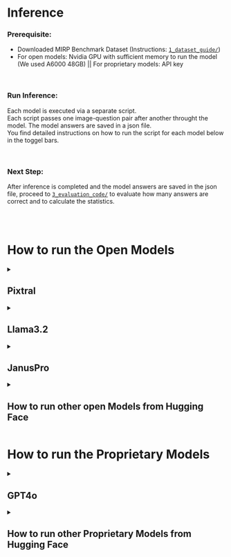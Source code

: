 # Inference

### Prerequisite: 
- Downloaded MIRP Benchmark Dataset (Instructions: [`1_dataset_guide/`](https://github.com/Wolfda95/MIRP_Benchmark/tree/main/1_dataset_guide))
- For open models: Nvidia GPU with sufficient memory to run the model (We used A6000 48GB) || For proprietary models: API key

<br/>

### Run Inference: 
Each model is executed via a separate script.  <br>
Each script passes one image-question pair after another throught the model. The model answers are saved in a json file. <br>
You find detailed instructions on how to run the script for each model below in the toggel bars. 

<br/>

### Next Step: 
After inference is completed and the model answers are saved in the json file, proceed to [`3_evaluation_code/`](https://github.com/Wolfda95/MIRP_Benchmark/tree/main/3_evaluation_code) to evaluate how many answers are correct and to calculate the statistics. 

<br/> <br/>
# How to run the Open Models

<details>
<summary><h2>Pixtral</h2></summary>

1. Download the model [Pixtral-12B-2409](https://huggingface.co/mistralai/Pixtral-12B-2409) from Hugging Face.
    * In Hugging Face click on the 3 dots on the right side, then on Clone repository, then do the steps listed there
2.  Place the downloaded model in a subdirectory called `models` without subfolders.
3. Required Python packages:
    - Built-in: `os`, `sys`, `json`, `random`, `time`, `base64`, `io`
    - External: `torch`, `PIL` (Pillow), `vllm`
4.  Open `pixtral.py` and scroll to the main block (`if __name__ == "__main__":`) and locate the section: "Paths and Experiment Selection".
    * Set `dataset_dir` to the path where the downloaded MIRP dataset is stored.
    * Set `RESULTS_ROOT` to the directory where you want to save the results.
    * Specify the experiments you want to run in the `experiments` list (e.g., ['RQ2'] if you only want to run Research Question 2) *(The code will make 3 runs for each selected Research Question and marker type.)*
5. Run `pixtral.py`.

-> For each task, a dedicated results folder will be created, and responses will be saved in JSON format for each run (3 runs per selected Research Question and marker type)
  
 
</details>


<details>
<summary><h2>Llama3.2</h2></summary>
  
 ### Test
 
</details>


<details>
<summary><h2>JanusPro</h2></summary>
  
 ### Test
 
</details>


<details>
<summary><h2>How to run other open Models from Hugging Face</h2></summary>
  
 ### Test
 
</details>



# How to run the Proprietary Models

<details>
<summary><h2>GPT4o</h2></summary>
  
 ### Test
 
</details>


<details>
<summary><h2>How to run other Proprietary Models from Hugging Face</h2></summary>
  
 ### Test
 
</details>




